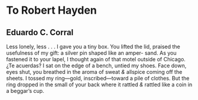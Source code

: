 # To Robert Hayden
## Eduardo C. Corral
Less lonely, less . . .
I gave you
a tiny box.
You lifted the lid,
praised
the usefulness
of my gift:
a silver pin shaped
like an amper-
sand. As you fastened it
to your lapel,
I thought again of
that motel
outside of Chicago.
¿Te acuerdas?
I sat on the edge
of a bench,
untied my shoes.
Face down, eyes shut,
you breathed in
the aroma
of sweat _&_ allspice
coming off
the sheets. I tossed
my ring—gold,
inscribed—toward a pile
of clothes.
But the ring
dropped in the small
of your back
where it rattled
_&_ rattled like a coin
in a beggar’s
cup.